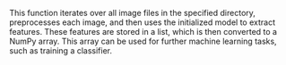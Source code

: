 This function iterates over all image files in the specified directory, preprocesses each image, and then uses the initialized model to extract features. These features are stored in a list, which is then converted to a NumPy array. This array can be used for further machine learning tasks, such as training a classifier.

